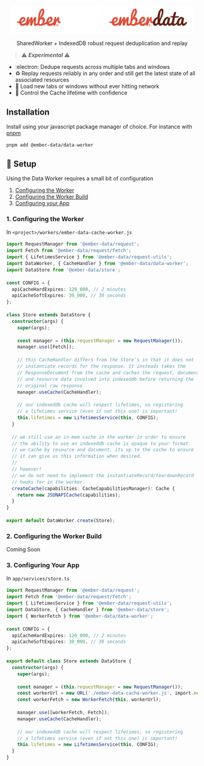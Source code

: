 <p align="center">
  <img
    class="project-logo"
    src="./ember-data-logo-dark.svg#gh-dark-mode-only"
    alt="EmberData DataWorker"
    width="240px"
    title="EmberData DataWorker"
    />
  <img
    class="project-logo"
    src="./ember-data-logo-light.svg#gh-light-mode-only"
    alt="EmberData DataWorker"
    width="240px"
    title="EmberData DataWorker"
    />
</p>

<p align="center">SharedWorker + IndexedDB robust request deduplication and replay</p>

> ⚠️ ***Experimental*** ⚠️

- :electron: Dedupe requests across multiple tabs and windows
- ♻️ Replay requests reliably in any order and still get the latest state of all associated resources
- 📶 Load new tabs or windows without ever hitting network
- 💪 Control the Cache lifetime with confidence


## Installation

Install using your javascript package manager of choice. For instance with [pnpm](https://pnpm.io/)

```no-highlight
pnpm add @ember-data/data-worker
```

## 🚀 Setup

Using the Data Worker requires a small bit of configuration

1. [Configuring the Worker]()
2. [Configuring the Worker Build]()
3. [Configuring your App]()

### 1. Configuring the Worker

In `<project>/workers/ember-data-cache-worker.js`

```ts
import RequestManager from '@ember-data/request';
import Fetch from '@ember-data/request/fetch';
import { LifetimesService } from '@ember-data/request-utils';
import DataWorker, { CacheHandler } from '@ember-data/data-worker';
import DataStore from '@ember-data/store';

const CONFIG = {
  apiCacheHardExpires: 120_000, // 2 minutes
  apiCacheSoftExpires: 30_000, // 30 seconds
};

class Store extends DataStore {
  constructor(args) {
    super(args);

    const manager = (this.requestManager = new RequestManager());
    manager.use([Fetch]);

    // this CacheHandler differs from the Store's in that it does not
    // instantiate records for the response. It insteads takes the
    // ResponseDocument from the cache and caches the request, document
    // and resource data involved into indexeddb before returning the
    // original raw response
    manager.useCache(CacheHandler);

    // our indexeddb cache will respect lifetimes, so registering
    // a lifetimes service (even if not this one) is important!
    this.lifetimes = new LifetimesService(this, CONFIG);
  }

  // we still use an in-mem cache in the worker in order to ensure
  // the ability to use an indexeddb cache is opaque to your format.
  // we cache by resource and document, its up to the cache to ensure
  // it can give us this information when desired.
  //
  // however!
  // we do not need to implement the instantiateRecord/teardownRecord
  // hooks for in the worker.
  createCache(capabilities: CacheCapabilitiesManager): Cache {
    return new JSONAPICache(capabilities);
  }
}

export default DataWorker.create(Store);
```

### 2. Configuring the Worker Build

Coming Soon
### 3. Configuring Your App

In `app/services/store.ts`

```ts
import RequestManager from '@ember-data/request';
import Fetch from '@ember-data/request/fetch';
import { LifetimesService } from '@ember-data/request-utils';
import DataStore, { CacheHandler } from '@ember-data/store';
import { WorkerFetch } from '@ember-data/data-worker';

const CONFIG = {
  apiCacheHardExpires: 120_000, // 2 minutes
  apiCacheSoftExpires: 30_000, // 30 seconds
};

export default class Store extends DataStore {
  constructor(args) {
    super(args);

    const manager = (this.requestManager = new RequestManager());
    const workerUrl = new URL('./ember-data-cache-worker.js', import.meta.url)
    const workerFetch = new WorkerFetch(this, workerUrl);

    manager.use([workerFetch, Fetch]);
    manager.useCache(CacheHandler);

    // our indexeddb cache will respect lifetimes, so registering
    // a lifetimes service (even if not this one) is important!
    this.lifetimes = new LifetimesService(this, CONFIG);
  }
}
```
